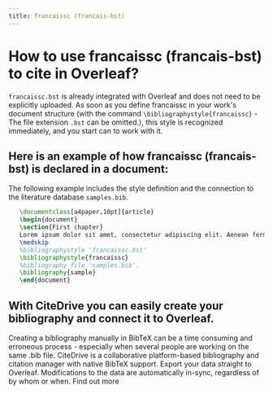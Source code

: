 ```yaml
---
title: francaissc (francais-bst)
---
```


# How to use francaissc (francais-bst) to cite in Overleaf? 
`francaissc.bst` is already integrated with Overleaf and does not need to be explicitly uploaded. As soon as you define francaissc in your work's document structure (with the command `\bibliographystyle{francaissc}` - The file extension `.bst` can be omitted.), this style is recognized immediately, and you start can to work with it.

## Here is an example of how francaissc (francais-bst) is declared in a document:
The following example includes the style definition and the connection to the literature database `samples.bib`.
```tex
   \documentclass[a4paper,10pt]{article}
   \begin{document}
   \section{First chapter}
   Lorem ipsum dolor sit amet, consectetur adipiscing elit. Aenean fermentum justo massa, ut maximus mauris sodales et. Aenean vel elit a erat rhoncus pharetra.
   \medskip
   %bibliographystyle 'francaissc.bst'
   \bibliographystyle{francaissc}
   %bibliography file 'samples.bib'.
   \bibliography{sample}
   \end{document}
```

## With CiteDrive you can easily create your bibliography and connect it to Overleaf. 
Creating a bibliography manually in BibTeX can be a time consuming and erroneous process - especially when several people are working on the same .bib file. CiteDrive is a collaborative platform-based bibliography and citation manager with native BibTeX support. Export your data straight to Overleaf. Modifications to the data are automatically in-sync, regardless of by whom or when. Find out more